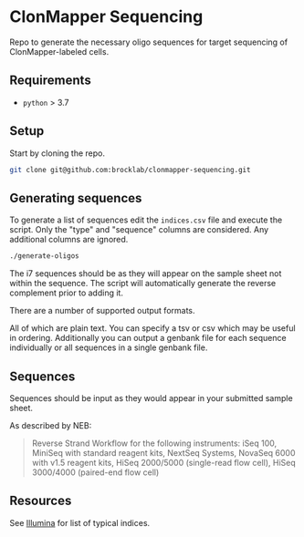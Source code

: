 # ClonMapper Sequencing

Repo to generate the necessary oligo sequences for target sequencing of ClonMapper-labeled cells.

## Requirements

- `python` > 3.7

## Setup

Start by cloning the repo.

```bash
git clone git@github.com:brocklab/clonmapper-sequencing.git
```

## Generating sequences

To generate a list of sequences edit the `indices.csv` file and execute the script.
Only the "type" and "sequence" columns are considered. Any additional columns are ignored.

```bash
./generate-oligos
```

The i7 sequences should be as they will appear on the sample sheet not within the sequence.
The script will automatically generate the reverse complement prior to adding it.

There are a number of supported output formats.

All of which are plain text. You can specify a tsv or csv which may be useful in ordering.
Additionally you can output a genbank file for each sequence individually or all sequences in a single genbank file.

## Sequences

Sequences should be input as they would appear in your submitted sample sheet.

As described by NEB:

> Reverse Strand Workflow for the following instruments: iSeq 100, MiniSeq with standard reagent kits, NextSeq Systems, NovaSeq 6000
with v1.5 reagent kits, HiSeq 2000/5000 (single-read flow cell), HiSeq 3000/4000 (paired-end flow cell)

## Resources

See [Illumina](https://support-docs.illumina.com/SHARE/AdapterSeq/illumina-adapter-sequences.pdf) for list of typical indices.
